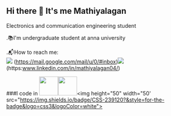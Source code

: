 ## Hi there 👋 It's me Mathiyalagan

Electronics and communication engineering student

.📚I'm undergraduate student at anna university 

.📬How to reach me:
<br/><img src="https://img.shields.io/badge/Gmail-D14836?style=for-the-badge&logo=gmail&logoColor=white"/>
(https://mail.google.com/mail/u/0/#inbox)<img src="https://img.shields.io/badge/LinkedIn-0077B5?style=for-the-badge&logo=linkedin&logoColor=white">
(https:www.linkedin.com/in/mathiyalagan04/)

###I code in
<img height="50" width="50" src="https://img.shields.io/badge/Python-3776AB?style=for-the-badge&logo=python&logoColor=white"><img height="50" width="50" src="https://img.shields.io/badge/HTML-239120?style=for-the-badge&logo=html5&logoColor=white"><img height="50" width="50' src="https://img.shields.io/badge/CSS-239120?&style=for-the-badge&logo=css3&logoColor=white">
